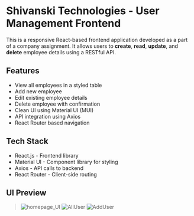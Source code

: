 # Shivanski Technologies - User Management Frontend

This is a responsive React-based frontend application developed as a part of a company assignment. It allows users to **create**, **read**, **update**, and **delete** employee details using a RESTful API.

## Features

- View all employees in a styled table
- Add new employee
- Edit existing employee details
- Delete employee with confirmation
- Clean UI using Material UI (MUI)
- API integration using Axios
- React Router based navigation

## Tech Stack

- React.js - Frontend library
- Material UI - Component library for styling
- Axios -  API calls to backend
- React Router - Client-side routing 

## UI Preview
> ![homepage_UI](https://github.com/user-attachments/assets/bcfaa8ac-1201-4d33-847a-d087f802ca84)
> ![AllUser](https://github.com/user-attachments/assets/c1aba40c-06d0-4443-b89a-598b5a02fb43)
> ![AddUser](https://github.com/user-attachments/assets/bd7fa374-5234-4bf3-8d48-d8f66d70141f)








